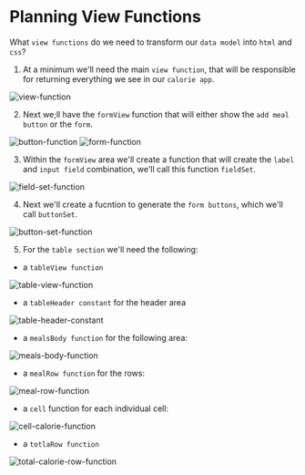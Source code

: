 # Planning View Functions

What `view functions` do we need to transform our `data model` into `html` and `css`? 

1. At a minimum we'll need the main `view function`, that will be responsible for returning everything we see in our `calorie app`. 

![view-function](../view-function.png)

2. Next we;ll have the `formView` function that will either show the `add meal button` or the `form`. 

![button-function](../button-function.png)
![form-function](../form-function.png)

3. Within the `formView` area we'll create a function that will create the `label` and `input field` combination, we'll call this function `fieldSet`. 

![field-set-function](../field-set-function.png)

4. Next we'll create a fucntion to generate the `form buttons`, which we'll call `buttonSet`. 

![button-set-function](../button-set-function.png)

5. For the `table section` we'll need the following: 

- a `tableView function` 

![table-view-function](../table-view-function.png)

- a `tableHeader constant` for the header area

![table-header-constant](../table-header-constant.png)

- a `mealsBody function` for the following area: 

![meals-body-function](../meals-body-function.png)

- a `mealRow function` for the rows: 

![meal-row-function](../meal-row-function.png)

- a `cell` function for each individual cell: 

![cell-calorie-function](../cell-calorie-function.png)

- a `totlaRow function` 

![total-calorie-row-function](../total-calorie-row-function.png)


